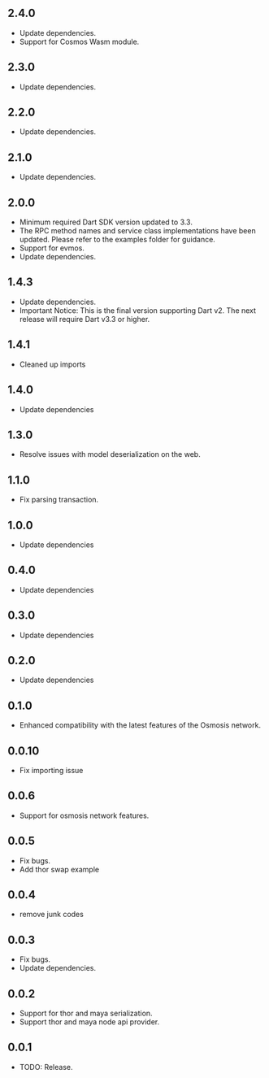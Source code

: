 ## 2.4.0

- Update dependencies.
- Support for Cosmos Wasm module.

## 2.3.0

- Update dependencies.

## 2.2.0

- Update dependencies.

## 2.1.0

- Update dependencies.

## 2.0.0

- Minimum required Dart SDK version updated to 3.3.
- The RPC method names and service class implementations have been updated. Please refer to the examples folder for guidance.
- Support for evmos.
- Update dependencies.

## 1.4.3

- Update dependencies.
- Important Notice: This is the final version supporting Dart v2. The next release will require Dart v3.3 or higher.

## 1.4.1

* Cleaned up imports

## 1.4.0

* Update dependencies

## 1.3.0

* Resolve issues with model deserialization on the web.

## 1.1.0

* Fix parsing transaction.

## 1.0.0

* Update dependencies

## 0.4.0

* Update dependencies

## 0.3.0

* Update dependencies

## 0.2.0

* Update dependencies

## 0.1.0

* Enhanced compatibility with the latest features of the Osmosis network.

## 0.0.10

* Fix importing issue

## 0.0.6

* Support for osmosis network features.

## 0.0.5

* Fix bugs.
* Add thor swap example

## 0.0.4

* remove junk codes

## 0.0.3

* Fix bugs.
* Update dependencies.

## 0.0.2

* Support for thor and maya serialization.
* Support thor and maya node api provider.

## 0.0.1

* TODO: Release.
